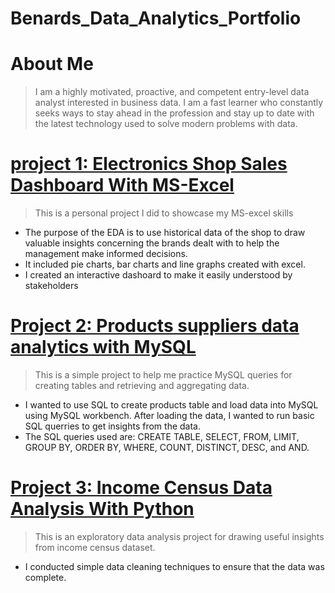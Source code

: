 # Benards_Data_Analytics_Portfolio

# About Me
> I am a highly motivated, proactive, and competent entry-level data analyst interested in business data. I am a fast learner who constantly seeks ways to stay ahead in the profession and stay up to date with the latest technology used to solve modern problems with data.

# [project 1: Electronics Shop Sales Dashboard With MS-Excel](https://medium.com/@benadata/electronics-shop-sales-dashboard-with-ms-excel-babe7c759ffd)

>This is a personal project I did to showcase my MS-excel skills

* The purpose of the EDA is to use historical data of the shop to draw valuable insights concerning the brands dealt with to help the management make informed decisions.
* It included pie charts, bar charts and line graphs created with excel.
* I created an interactive dashoard to make it easily understood by stakeholders


# [Project 2: Products suppliers data analytics with MySQL](https://benadata.medium.com/products-suppliers-data-analytics-with-mysql-dc9488c50b8)
>This is a simple project to help me practice MySQL queries for creating tables and retrieving and aggregating data.

* I wanted to use SQL to create products table and load data into MySQL using MySQL workbench. After loading the data, I wanted to run basic SQL querries to get insights from the data.
* The SQL queries used are: CREATE TABLE, SELECT, FROM, LIMIT, GROUP BY, ORDER BY, WHERE, COUNT, DISTINCT, DESC, and AND.

# [Project 3: Income Census Data Analysis With Python](https://github.com/BenaData/Data-Analysis/blob/master/income_census_data_analysis.ipynb)
> This is an exploratory data analysis project for drawing useful insights from income census dataset.

* I conducted simple data cleaning techniques to ensure that the data was complete.
